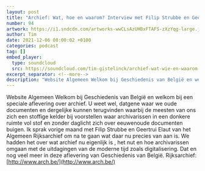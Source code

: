 ```yaml
---
layout: post
title: "Archief: Wat, hoe en waarom? Interview met Filip Strubbe en Geertrui Elaut"
number: 94
artwork: https://i1.sndcdn.com/artworks-wwCLsAzUHBxFTAFS-zXzYqg-large.jpg
author: Tim
date: 2021-12-06 08:00:02 +0100
categories: podcast
tag: []
embed_player:
  type: soundcloud
  src: https://soundcloud.com/tim-gistelinck/archief-wat-wie-en-waarom-interview-met-filip-strubbe-en-geertrui-elaut
excerpt_separator: <!--more-->
description: "Website Algemeen Welkom bij Geschiedenis van België en welkom bij een speciale aflevering over archief."
---
```

Website Algemeen Welkom bij Geschiedenis van België en welkom bij een speciale aflevering over archief. U weet wel, datgene waar we oude documenten en dergelijke kunnen terugvinden waarbij de meesten van ons zich een stoffige kelder bij voorstellen waar archivarissen in een donkere ruimte vol stof en zonder daglicht zich over eeuwenoude documenten buigen. Ik sprak vorige maand met Filip Strubbe en Geertrui Elaut van het Algemeen Rijksarchief om na te gaan wat daar nu precies van aan is. We hadden het over wat archief nu eigenlijk is , het nut en hoe archivarissen omgaan met de uitdagingen van de moderne tijd zoals digitalisering. Dat en nog veel meer in deze aflevering van Geschiedenis van België.
Rijksarchief: [http://www.arch.be/](http://www.arch.be/)